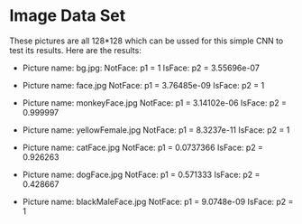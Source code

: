 # Image Data Set
These pictures are all 128*128 which can be ussed for this simple CNN to test its results.
Here are the results:

- Picture name: bg.jpg:
NotFace: p1 = 1
IsFace: p2 = 3.55696e-07

- Picture name: face.jpg
NotFace: p1 = 3.76485e-09
IsFace: p2 = 1

- Picture name: monkeyFace.jpg
NotFace: p1 = 3.14102e-06
IsFace: p2 = 0.999997

- Picture name: yellowFemale.jpg
NotFace: p1 = 8.3237e-11
IsFace: p2 = 1

- Picture name: catFace.jpg
NotFace: p1 = 0.0737366
IsFace: p2 = 0.926263

- Picture name: dogFace.jpg
NotFace: p1 = 0.571333
IsFace: p2 = 0.428667

- Picture name: blackMaleFace.jpg
NotFace: p1 = 9.0748e-09
IsFace: p2 = 1
